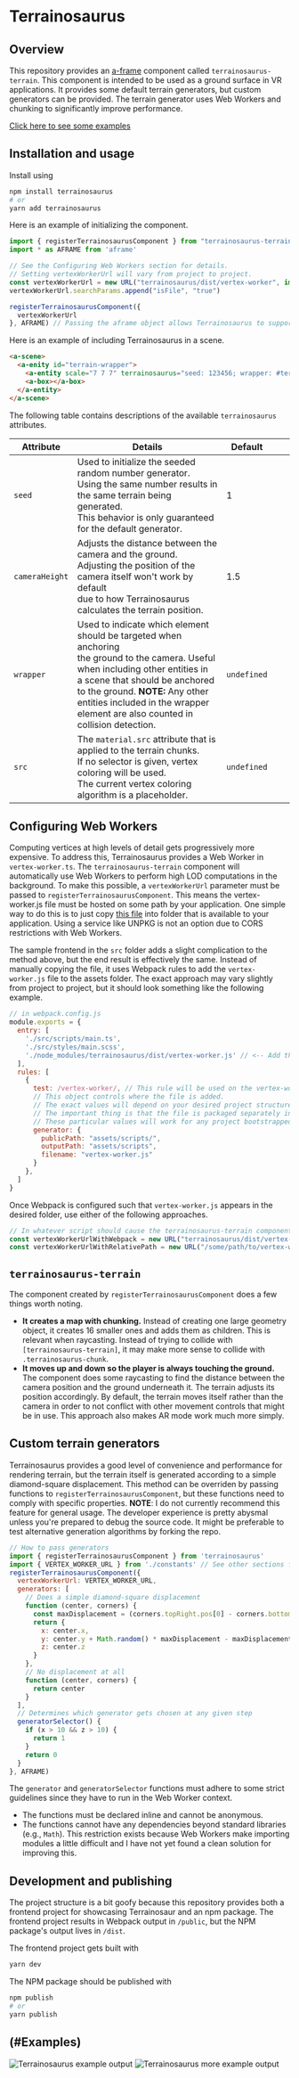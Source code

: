 # Terrainosaurus

## Overview

This repository provides an [a-frame](https://aframe.io/docs/1.3.0/introduction/) component called `terrainosaurus-terrain`. This component is intended to be used as a ground surface in VR applications. It provides some default terrain generators, but custom generators can be provided. The terrain generator uses Web Workers and chunking to significantly improve performance.

[Click here to see some examples](#examples)


## Installation and usage

Install using

```bash
npm install terrainosaurus
# or
yarn add terrainosaurus
```

Here is an example of initializing the component.

```javascript
import { registerTerrainosaurusComponent } from "terrainosaurus-terrain";
import * as AFRAME from 'aframe'

// See the Configuring Web Workers section for details.
// Setting vertexWorkerUrl will vary from project to project.
const vertexWorkerUrl = new URL("terrainosaurus/dist/vertex-worker", import.meta.url)
vertexWorkerUrl.searchParams.append("isFile", "true")

registerTerrainosaurusComponent({
  vertexWorkerUrl
}, AFRAME) // Passing the aframe object allows Terrainosaurus to support using aframe via either NPM or a CDN.
```

Here is an example of including Terrainosaurus in a scene.

```html
<a-scene>
  <a-enity id="terrain-wrapper">
    <a-entity scale="7 7 7" terrainosaurus="seed: 123456; wrapper: #terrain-wrapper;"></a-entity>
    <a-box></a-box>
  </a-entity>
</a-scene>
```

The following table contains descriptions of the available `terrainosaurus` attributes.

| Attribute      | Details                                                                                                                                                                                                                                                                                            | Default     |   |   |
|----------------|----------------------------------------------------------------------------------------------------------------------------------------------------------------------------------------------------------------------------------------------------------------------------------------------------|-------------|---|---|
| `seed`         | Used to initialize the seeded random number generator.<br>Using the same number results in the same terrain being generated.<br>This behavior is only guaranteed for the default generator.                                                                                                        | 1           |   |   |
| `cameraHeight` | Adjusts the distance between the camera and the ground.<br>Adjusting the position of the camera itself won't work by default<br>due to how Terrainosaurus calculates the terrain position.                                                                                                         | 1.5         |   |   |
| `wrapper`      | Used to indicate which element should be targeted when anchoring<br>the ground to the camera. Useful when including other entities in<br>a scene that should be anchored to the ground. **NOTE:** Any other<br>entities included in the wrapper element are also counted in<br>collision detection. | `undefined` |   |   |
| `src`          | The `material.src` attribute that is applied to the terrain chunks.<br>If no selector is given, vertex coloring will be used.<br>The current vertex coloring algorithm is a placeholder. | `undefined` | | |

## Configuring Web Workers

Computing vertices at high levels of detail gets progressively more expensive. To address this, Terrainosaurus provides a Web Worker in `vertex-worker.ts`.
The `terrainosaurus-terrain` component will automatically use Web Workers to perform high LOD computations in the background. To make this possible, a `vertexWorkerUrl` parameter must be passed to `registerTerrainosaurusComponent`. This means the vertex-worker.js file must be hosted on some path by your application. One simple way to do this is to just copy [this file](https://github.com/ScryVR/terrainosaurus/blob/master/dist/vertex-worker.js) into folder that is available to your application. Using a service like UNPKG is not an option due to CORS restrictions with Web Workers.

The sample frontend in the `src` folder adds a slight complication to the method above, but the end result is effectively the same. Instead of manually copying the file, it uses Webpack rules to add the `vertex-worker.js` file to the assets folder. The exact approach may vary slightly from project to project, but it should look something like the following example.

```javascript
// in webpack.config.js
module.exports = {
  entry: [
    './src/scripts/main.ts', 
    './src/styles/main.scss',
    './node_modules/terrainosaurus/dist/vertex-worker.js' // <-- Add the vertex-worker file here so that Webpack does stuff to it.
  ],
  rules: [
    {
      test: /vertex-worker/, // This rule will be used on the vertex-worker.js file
      // This object controls where the file is added.
      // The exact values will depend on your desired project structure.
      // The important thing is that the file is packaged separately instead of in some bundle.
      // These particular values will work for any project bootstrapped using Inframous (https://www.npmjs.com/package/inframous)
      generator: {
        publicPath: "assets/scripts/",
        outputPath: "assets/scripts",
        filename: "vertex-worker.js"
      }
    },
  ]
}
```

Once Webpack is configured such that `vertex-worker.js` appears in the desired folder, use either of the following approaches.

```javascript
// In whatever script should cause the terrainosaurus-terrain component to be registered
const vertexWorkerUrlWithWebpack = new URL("terrainosaurus/dist/vertex-worker", import.meta.url)
const vertexWorkerUrlWithRelativePath = new URL("/some/path/to/vertex-worker.js", window.location.origin)
```

## `terrainosaurus-terrain`

The component created by `registerTerrainosaurusComponent` does a few things worth noting.

* **It creates a map with chunking.**
Instead of creating one large geometry object, it creates 16 smaller ones and adds them as children. This is relevant when raycasting. Instead of trying to collide with `[terrainosaurus-terrain]`, it may make more sense to collide with `.terrainosaurus-chunk`.
* **It moves up and down so the player is always touching the ground.**
The component does some raycasting to find the distance between the camera position and the ground underneath it. The terrain adjusts its position accordingly. By default, the terrain moves itself rather than the camera in order to not conflict with other movement controls that might be in use. This approach also makes AR mode work much more simply.

## Custom terrain generators

Terrainosaurus provides a good level of convenience and performance for rendering terrain, but the terrain itself is generated according to a simple diamond-square displacement. This method can be overriden by passing functions to `registerTerrainosaurusComponent`, but these functions need to comply with specific properties. **NOTE**: I do not currently recommend this feature for general usage. The developer experience is pretty abysmal unless you're prepared to debug the source code. It might be preferable to test alternative generation algorithms by forking the repo.

```javascript
// How to pass generators
import { registerTerrainosaurusComponent } from 'terrainosaurus'
import { VERTEX_WORKER_URL } from './constants' // See other sections for details about this
registerTerrainosaurusComponent({
  vertexWorkerUrl: VERTEX_WORKER_URL,
  generators: [
    // Does a simple diamond-square displacement
    function (center, corners) {
      const maxDisplacement = (corners.topRight.pos[0] - corners.bottomLeft.pos[0]) / 2
      return {
        x: center.x,
        y: center.y + Math.random() * maxDisplacement - maxDisplacement / 2,
        z: center.z
      }
    },
    // No displacement at all
    function (center, corners) {
      return center
    }
  ],
  // Determines which generator gets chosen at any given step
  generatorSelector() {
    if (x > 10 && z > 10) {
      return 1
    }
    return 0
  }
}, AFRAME)
```

The `generator` and `generatorSelector` functions must adhere to some strict guidelines since they have to run in the Web Worker context.

* The functions must be declared inline and cannot be anonymous.
* The functions cannot have any dependencies beyond standard libraries (e.g., `Math`). This restriction exists because Web Workers make importing modules a little difficult and I have not yet found a clean solution for improving this.

## Development and publishing

The project structure is a bit goofy because this repository provides both a frontend project for showcasing Terrainosaur and an npm package.
The frontend project results in Webpack output in `/public`, but the NPM package's output lives in `/dist`.

The frontend project gets built with

```bash
yarn dev
```

The NPM package should be published with

```bash
npm publish
# or
yarn publish
```

## (#Examples)

![Terrainosaurus example output](/public/assets/images/sample_terrain.jpeg)
![Terrainosaurus more example output](/public/assets/images/sample_terrain_2.jpeg)

